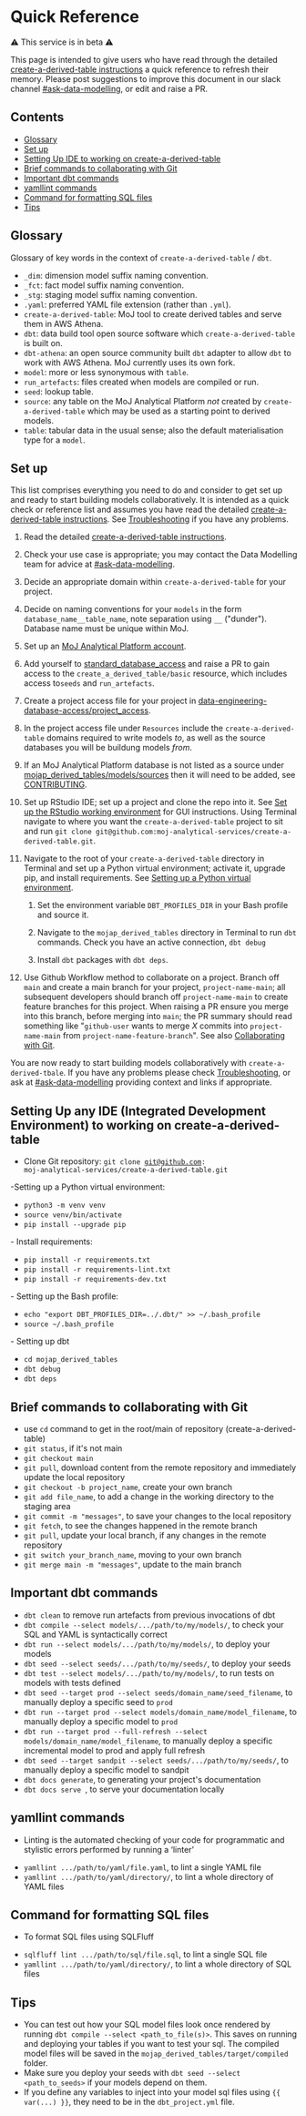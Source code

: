 # Quick Reference

⚠️ This service is in beta ⚠️

This page is intended to give users who have read through the detailed [create-a-derived-table instructions](/tools/create-a-derived-table) a quick reference to refresh their memory. Please post suggestions to improve this document in our slack channel [#ask-data-modelling](https://asdslack.slack.com/archives/C03J21VFHQ9), or edit and raise a PR.

## Contents
- [Glossary](#glossary)
- [Set up](#set-up)
- [Setting Up IDE to working on create-a-derived-table](#setting-up-any-ide-integrated-development-environment-to-working-on-create-a-derived-table)
- [Brief commands to collaborating with Git](#brief-commands-to-collaborating-with-git)
- [Important dbt commands](#important-dbt-commands)
- [yamllint commands](#yamllint-commands)
- [Command for formatting SQL files](#command-for-formatting-sql-files)
- [Tips](#tips)


## Glossary
Glossary of key words in the context of `create-a-derived-table` / `dbt`.

- `_dim`: dimension model suffix naming convention.
- `_fct`: fact model suffix naming convention.
- `_stg`: staging model suffix naming convention.
- `.yaml`: preferred YAML file extension (rather than `.yml`).
- `create-a-derived-table`: MoJ tool to create derived tables and serve them in AWS Athena. 
- `dbt`: data build tool open source software which `create-a-derived-table` is built on.
- `dbt-athena`: an open source community built `dbt` adapter to allow `dbt` to work with AWS Athena. MoJ currently uses its own fork.
- `model`: more or less synonymous with `table`.
- `run_artefacts`: files created when models are compiled or run.
- `seed`: lookup table.
- `source`: any table on the MoJ Analytical Platform *not* created by `create-a-derived-table` which may be used as a starting point to derived models. 
- `table`: tabular data in the usual sense; also the default materialisation type for a `model`.


## Set up
This list comprises everything you need to do and consider to get set up and ready to start building models collaboratively. It is intended as a quick check or reference list and assumes you have read the detailed [create-a-derived-table instructions](/tools/create-a-derived-table). See [Troubleshooting](/tools/create-a-derived-table/troubleshooting) if you have any problems.

1. Read the detailed [create-a-derived-table instructions](/tools/create-a-derived-table).

2. Check your use case is appropriate; you may contact the Data Modelling team for advice at [#ask-data-modelling](https://asdslack.slack.com/archives/C03J21VFHQ9).

3. Decide an appropriate domain within `create-a-derived-table` for your project.

4. Decide on naming conventions for your `models` in the form `database_name__table_name`, note separation using `__` ("dunder"). Database name must be unique within MoJ.

5. Set up an [MoJ Analytical Platform account](https://user-guidance.analytical-platform.service.justice.gov.uk/get-started.html#2-analytical-platform-account).

6. Add yourself to [standard_database_access](https://github.com/moj-analytical-services/data-engineering-database-access/blob/main/project_access/standard_database_access.yaml) and raise a PR to gain access to the `create_a_derived_table/basic` resource, which includes access to`seeds` and `run_artefacts`.

7. Create a project access file for your project in [data-engineering-database-access/project_access](https://github.com/moj-analytical-services/data-engineering-database-access/tree/main/project_access). 

8. In the project access file under `Resources` include the `create-a-derived-table` domains required to write models *to*, as well as the source databases you will be buildung models *from*. 

9. If an MoJ Analytical Platform database is not listed as a source under [mojap_derived_tables/models/sources](https://github.com/moj-analytical-services/create-a-derived-table/tree/main/mojap_derived_tables/models/sources) then it will need to be added, see [CONTRIBUTING](https://github.com/moj-analytical-services/create-a-derived-table/blob/main/CONTRIBUTING.md#updating-dbt-source-files).

10. Set up RStudio IDE; set up a project and clone the repo into it. See [Set up the RStudio working environment](/tools/create-a-derived-table#set-up-the-rstudio-working-environment) for GUI instructions. Using Terminal navigate to where you want the `create-a-derived-table` project to sit and run `git clone git@github.com:moj-analytical-services/create-a-derived-table.git`.

11. Navigate to the root of your `create-a-derived-table` directory in Terminal and set up a Python virtual environment; activate it, upgrade pip, and install requirements. See [Setting up a Python virtual environment](/tools/create-a-derived-table#setting-up-a-python-virtual-environment).

    1. Set the environment variable `DBT_PROFILES_DIR` in your Bash profile and source it.

    2. Navigate to the `mojap_derived_tables` directory in Terminal to run `dbt` commands. Check you have an active connection, `dbt debug`

    3. Install `dbt` packages with `dbt deps`.

12. Use Github Workflow method to collaborate on a project. Branch off `main` and create a main branch for your project, `project-name-main`; all subsequent developers should branch off `project-name-main` to create feature branches for this project. When raising a PR ensure you merge into this branch, before merging into `main`; the PR summary should read something like "`github-user` wants to merge *X* commits into `project-name-main` from `project-name-feature-branch`". See also [Collaborating with Git](/tools/create-a-derived-table#collaborating-with-git).

You are now ready to start building models collaboratively with `create-a-derived-tbale`. If you have any problems please check [Troubleshooting](/tools/create-a-derived-table/troubleshooting), or ask at [#ask-data-modelling](https://asdslack.slack.com/archives/C03J21VFHQ9) providing context and links if appropriate.

## Setting Up any IDE (Integrated Development Environment) to working on create-a-derived-table

- Clone Git repository: <code>git clone git@github.com: moj-analytical-services/create-a-derived-table.git</code>

-Setting up a Python virtual environment:
<ul>
  <li><code>python3 -m venv venv</code></li>
  <li><code>source venv/bin/activate</code></li>
  <li><code>pip install --upgrade pip</code></li>
</ul>
- Install requirements:
<ul>
  <li><code>pip install -r requirements.txt</code></li>
  <li><code>pip install -r requirements-lint.txt</code></li>
  <li><code>pip install -r requirements-dev.txt</code></li>
</ul>
- Setting up the Bash profile:
<ul>
  <li><code>echo "export DBT_PROFILES_DIR=../.dbt/" >> ~/.bash_profile</code></li>
  <li><code>source ~/.bash_profile</code></li>
</ul>
- Setting up dbt
<ul>
    <li><code>cd mojap_derived_tables</code></li>
    <li><code>dbt debug</code></li>
    <li><code>dbt deps</code></li>
</ul>

## Brief commands to collaborating with Git
<ul>
    <li>use <code>cd</code> command to get in the root/main of repository (create-a-derived-table)</li>
    <li><code>git status</code>, if it's not main</li>
    <li><code>git checkout main</code></li>
    <li><code>git pull</code>, download content from the remote repository and immediately update the local repository</li>
    <li><code>git checkout -b project_name</code>, create your own branch</li>
    <li><code>git add file_name</code>, to add a change in the working directory to the staging area</li>
    <li><code>git commit -m "messages"</code>, to save your changes to the local repository</li>
    <li><code>git fetch</code>, to see the changes happened in the remote branch</li>
    <li><code>git pull</code>, update your local branch, if any changes in the remote repository </li>
    <li><code>git switch your_branch_name</code>, moving to your own branch </li>
    <li><code>git merge main -m "messages"</code>, update to the main branch </li>
</ul> 

## Important dbt commands
<ul>
    <li><code>dbt clean</code> to remove run artefacts from previous invocations of dbt</li>
    <li><code>dbt compile --select models/.../path/to/my/models/</code>, to check your SQL and YAML is syntactically correct</li>
    <li><code>dbt run --select models/.../path/to/my/models/</code>, to deploy your models</li>
    <li><code>dbt seed --select seeds/.../path/to/my/seeds/</code>, to deploy your seeds</li>
    <li><code>dbt test --select models/.../path/to/my/models/</code>, to run tests on models with tests defined</li>
    <li><code>dbt seed --target prod --select seeds/domain_name/seed_filename</code>, to manually deploy a specific seed to <code>prod</code></li>
    <li><code>dbt run --target prod --select models/domain_name/model_filename</code>, to manually deploy a specific model to <code>prod</code></li>
    <li><code>dbt run --target prod --full-refresh --select models/domain_name/model_filename</code>, to manually deploy a specific incremental model to prod and apply full refresh</li>
    <li><code>dbt seed --target sandpit --select seeds/.../path/to/my/seeds/</code>, to manually deploy a specific model to sandpit </li>
    <li><code>dbt docs generate</code>, to generating your project's documentation </li>
    <li><code>dbt docs serve </code>, to serve your documentation locally </li>
</ul> 

## yamllint commands
- Linting is the automated checking of your code for programmatic and stylistic errors performed by running a &lsquo;linter&rsquo;
<ul>
    <li><code>yamllint .../path/to/yaml/file.yaml</code>, to lint a single YAML file</li>
    <li><code>yamllint .../path/to/yaml/directory/</code>, to lint a whole directory of YAML files</li>
</ul>

## Command for formatting SQL files
- To format SQL files using SQLFluff
<ul>
    <li><code>sqlfluff lint .../path/to/sql/file.sql</code>, to lint a single SQL file</li>
    <li><code>yamllint .../path/to/yaml/directory/</code>, to lint a whole directory of SQL files</li>
</ul>

## Tips
- You can test out how your SQL model files look once rendered by running `dbt compile --select <path_to_file(s)>`. This saves on running and deploying your tables if you want to test your sql. The compiled model files will be saved in the `mojap_derived_tables/target/compiled` folder.
- Make sure you deploy your seeds with `dbt seed --select <path_to_seeds>` if your models depend on them.
- If you define any variables to inject into your model sql files using `{{ var(...) }}`, they need to be in the `dbt_project.yml` file.